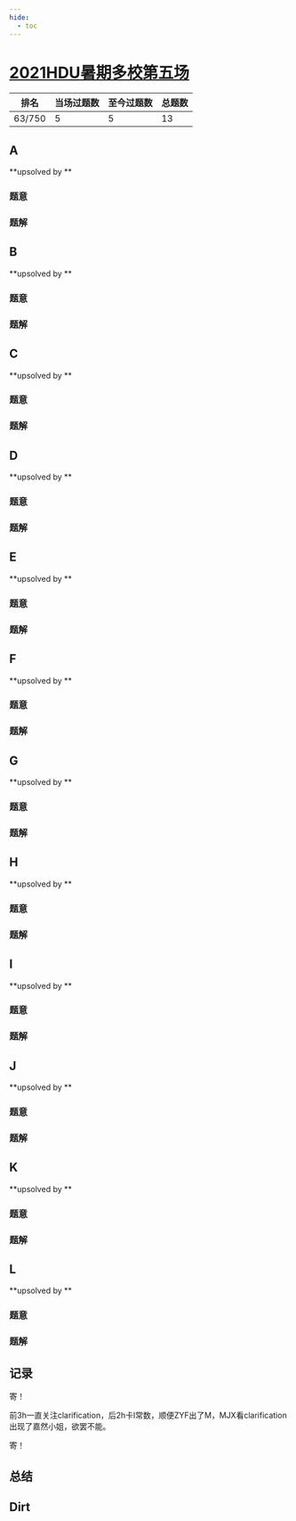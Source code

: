 ```yaml
---
hide:
  - toc
---
```


# [2021HDU暑期多校第五场](https://acm.hdu.edu.cn/contests/contest_show.php?cid=988)

| 排名   | 当场过题数 | 至今过题数 | 总题数 |
| ------ | ---------- | ---------- | ------ |
| 63/750 | 5          | 5          | 13     |

## **A**

**upsolved by **

### 题意



### 题解



## **B**

**upsolved by **

### 题意



### 题解



## **C**

**upsolved by **

### 题意



### 题解



## **D**

**upsolved by **

### 题意



### 题解



## **E**

**upsolved by **

### 题意



### 题解



## **F**

**upsolved by **

### 题意



### 题解



## **G**

**upsolved by **

### 题意



### 题解



## **H**

**upsolved by **

### 题意



### 题解



## **I**

**upsolved by **

### 题意



### 题解



## **J**

**upsolved by **

### 题意



### 题解



## **K**

**upsolved by **

### 题意



### 题解



## **L**

**upsolved by **

### 题意



### 题解



## **记录**

寄！

前3h一直关注clarification，后2h卡I常数，顺便ZYF出了M，MJX看clarification出现了嘉然小姐，欲罢不能。

寄！

## **总结**

## **Dirt**



